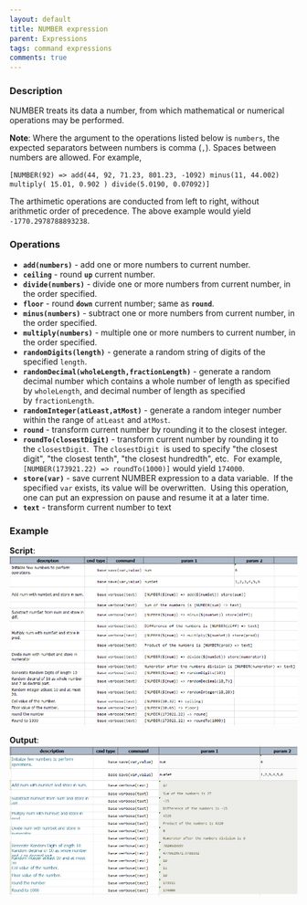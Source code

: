 ```yaml
---
layout: default
title: NUMBER expression
parent: Expressions
tags: command expressions
comments: true
---
```



### Description
NUMBER treats its data a number, from which mathematical or numerical operations may be performed.

**Note**: Where the argument to the operations listed below is `numbers`, the expected separators between numbers
is comma (`,`).  Spaces between numbers are allowed.  For example,

```text
[NUMBER(92) => add(44, 92, 71.23, 801.23, -1092) minus(11, 44.002) multiply( 15.01, 0.902 ) divide(5.0190, 0.07092)]
```

The arthimetic operations are conducted from left to right, without arithmetic order of precedence.  The above 
example would yield `-1770.2978788893238`.


### Operations
- **`add(numbers)`** \- add one or more numbers to current number.
- **`ceiling`** \- round **`up`** current number.
- **`divide(numbers)`** \- divide one or more numbers from current number, in the order specified.
- **`floor`** \- round **`down`** current number; same as **`round`**.
- **`minus(numbers)`** \- subtract one or more numbers from current number, in the order specified.
- **`multiply(numbers)`** \- multiple one or more numbers to current number, in the order specified.
- **`randomDigits(length)`** \- generate a random string of digits of the specified `length`.
- **`randomDecimal(wholeLength,fractionLength)`** \- generate a random decimal number which contains a whole number of 
  length as specified by `wholeLength`, and decimal number of length as specified by `fractionLength`.
- **`randomInteger(atLeast,atMost)`** \- generate a random integer number within the range of `atLeast` and `atMost`.
- **`round`** \- transform current number by rounding it to the closest integer.
- **`roundTo(closestDigit)`** \- transform current number by rounding it to the `closestDigit`.  The `closestDigit` 
  is used to specify "the closest digit", "the closest tenth", "the closest hundredth", etc.  For example, 
  `[NUMBER(173921.22) => roundTo(1000)]` would yield `174000`.
- **`store(var)`** \- save current NUMBER expression to a data variable.  If the specified `var` exists, its value 
  will be overwritten.  Using this operation, one can put an expression on pause and resume it at a later time.
- **`text`** \- transform current number to text


### Example
**Script**:<br/>
![script](image/NUMBERexpression_01.png)

**Output**:<br/>
![output](image/NUMBERexpression_02.png)
